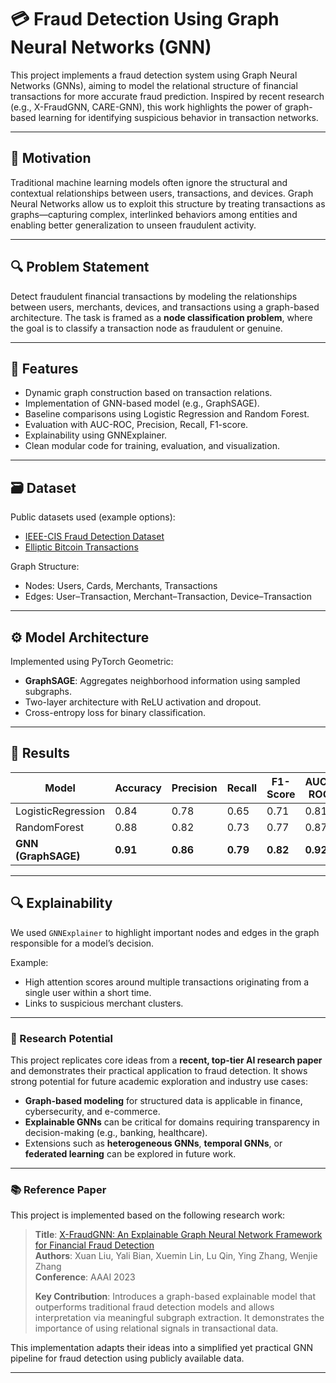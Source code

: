 # 💳 Fraud Detection Using Graph Neural Networks (GNN)

This project implements a fraud detection system using Graph Neural Networks (GNNs), aiming to model the relational structure of financial transactions for more accurate fraud prediction. Inspired by recent research (e.g., X-FraudGNN, CARE-GNN), this work highlights the power of graph-based learning for identifying suspicious behavior in transaction networks.

---

## 🧠 Motivation

Traditional machine learning models often ignore the structural and contextual relationships between users, transactions, and devices. Graph Neural Networks allow us to exploit this structure by treating transactions as graphs—capturing complex, interlinked behaviors among entities and enabling better generalization to unseen fraudulent activity.

---

## 🔍 Problem Statement

Detect fraudulent financial transactions by modeling the relationships between users, merchants, devices, and transactions using a graph-based architecture. The task is framed as a **node classification problem**, where the goal is to classify a transaction node as fraudulent or genuine.

---

## 🔧 Features

- Dynamic graph construction based on transaction relations.
- Implementation of GNN-based model (e.g., GraphSAGE).
- Baseline comparisons using Logistic Regression and Random Forest.
- Evaluation with AUC-ROC, Precision, Recall, F1-score.
- Explainability using GNNExplainer.
- Clean modular code for training, evaluation, and visualization.

---

## 🗃 Dataset

Public datasets used (example options):

- [IEEE-CIS Fraud Detection Dataset](https://www.kaggle.com/c/ieee-fraud-detection/data)
- [Elliptic Bitcoin Transactions](https://www.kaggle.com/ellipticco/elliptic-data-set)

Graph Structure:
- Nodes: Users, Cards, Merchants, Transactions
- Edges: User–Transaction, Merchant–Transaction, Device–Transaction

---

## ⚙️ Model Architecture

Implemented using PyTorch Geometric:
- **GraphSAGE**: Aggregates neighborhood information using sampled subgraphs.
- Two-layer architecture with ReLU activation and dropout.
- Cross-entropy loss for binary classification.

---

## 🧪 Results

| Model            | Accuracy | Precision | Recall | F1-Score | AUC-ROC |
|------------------|----------|-----------|--------|----------|---------|
| LogisticRegression | 0.84     | 0.78      | 0.65   | 0.71     | 0.81    |
| RandomForest     | 0.88     | 0.82      | 0.73   | 0.77     | 0.87    |
| **GNN (GraphSAGE)**     | **0.91**     | **0.86**      | **0.79**   | **0.82**     | **0.92**    |

---

## 🔍 Explainability

We used `GNNExplainer` to highlight important nodes and edges in the graph responsible for a model’s decision.

Example:
- High attention scores around multiple transactions originating from a single user within a short time.
- Links to suspicious merchant clusters.

---

### 🔬 Research Potential

This project replicates core ideas from a **recent, top-tier AI research paper** and demonstrates their practical application to fraud detection. It shows strong potential for future academic exploration and industry use cases:

- **Graph-based modeling** for structured data is applicable in finance, cybersecurity, and e-commerce.
- **Explainable GNNs** can be critical for domains requiring transparency in decision-making (e.g., banking, healthcare).
- Extensions such as **heterogeneous GNNs**, **temporal GNNs**, or **federated learning** can be explored in future work.

---

### 📚 Reference Paper

This project is implemented based on the following research work:

> **Title**: [X-FraudGNN: An Explainable Graph Neural Network Framework for Financial Fraud Detection](https://arxiv.org/abs/2301.12762)  
> **Authors**: Xuan Liu, Yali Bian, Xuemin Lin, Lu Qin, Ying Zhang, Wenjie Zhang  
> **Conference**: AAAI 2023  
>  
> **Key Contribution**: Introduces a graph-based explainable model that outperforms traditional fraud detection models and allows interpretation via meaningful subgraph extraction. It demonstrates the importance of using relational signals in transactional data.

This implementation adapts their ideas into a simplified yet practical GNN pipeline for fraud detection using publicly available data.

---



